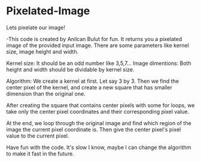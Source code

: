 # Pixelated-Image
Lets pixelate our image!

-This code is created by Anilcan Bulut for fun.
It returns you a pixelated image of the provided input image.
There are some parameters like kernel size, image height and width.

Kernel size: It should be an odd number like 3,5,7... 
Image dimentions: Both height and width should be dividable by kernel size. 


Algorithm: We create a kernel at first. Let say 3 by 3. Then we find the center pixel of the kernel,
and create a new square that has smaller dimension than the original one. 

After creating the square that contains center pixels with some for loops, we take only the center
pixel coordinates and their corresponding pixel value. 

At the end, we loop through the original image and find which region of the image the current
pixel coordinate is. Then give the center pixel's pixel value to the current pixel.

Have fun with the code. It's slow I know, maybe I can change the algorithm to make it fast in the future.
